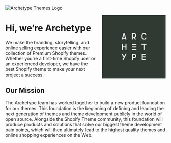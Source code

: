 ![Archetype Themes Logo](https://archetypethemes.co/cdn/shop/files/Frame_115_120x@3x.png)

<img alt="Archetype Themes Logo" style="float: right;margin-left:20px;" src="archetype_themes_logo.jpeg">

# Hi, we’re Archetype

We make the branding, storytelling, and online selling experience easier with our collection of Premium Shopify themes.
Whether you're a first-time Shopify user or an experienced developer, we have the best Shopify theme to make your next
project a success.

## Our Mission

The Archetype team has worked together to build a new product foundation for our themes. This foundation is the
beginning of defining and leading the next generation of themes and theme development publicly in the world of open
source. Alongside the Shopify Theme community, this foundation will produce products and solutions that solve our
biggest theme development pain points, which will then ultimately lead to the highest quality themes and online shopping
experiences on the Web.
